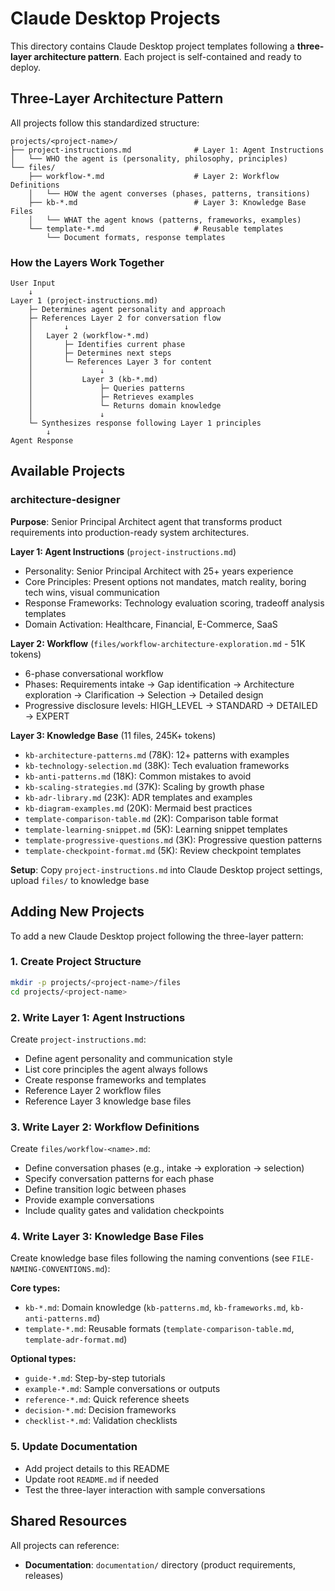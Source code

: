 # Claude Desktop Projects

This directory contains Claude Desktop project templates following a **three-layer architecture pattern**. Each project is self-contained and ready to deploy.

## Three-Layer Architecture Pattern

All projects follow this standardized structure:

```
projects/<project-name>/
├── project-instructions.md              # Layer 1: Agent Instructions
│   └── WHO the agent is (personality, philosophy, principles)
└── files/
    ├── workflow-*.md                    # Layer 2: Workflow Definitions
    │   └── HOW the agent converses (phases, patterns, transitions)
    ├── kb-*.md                          # Layer 3: Knowledge Base Files
    │   └── WHAT the agent knows (patterns, frameworks, examples)
    └── template-*.md                    # Reusable templates
        └── Document formats, response templates
```

### How the Layers Work Together

```
User Input
    ↓
Layer 1 (project-instructions.md)
    ├─ Determines agent personality and approach
    ├─ References Layer 2 for conversation flow
    │       ↓
    │   Layer 2 (workflow-*.md)
    │       ├─ Identifies current phase
    │       ├─ Determines next steps
    │       └─ References Layer 3 for content
    │               ↓
    │           Layer 3 (kb-*.md)
    │               ├─ Queries patterns
    │               ├─ Retrieves examples
    │               └─ Returns domain knowledge
    │               ↓
    └─ Synthesizes response following Layer 1 principles
        ↓
Agent Response
```

## Available Projects

### architecture-designer

**Purpose**: Senior Principal Architect agent that transforms product requirements into production-ready system architectures.

**Layer 1: Agent Instructions** (`project-instructions.md`)
- Personality: Senior Principal Architect with 25+ years experience
- Core Principles: Present options not mandates, match reality, boring tech wins, visual communication
- Response Frameworks: Technology evaluation scoring, tradeoff analysis templates
- Domain Activation: Healthcare, Financial, E-Commerce, SaaS

**Layer 2: Workflow** (`files/workflow-architecture-exploration.md` - 51K tokens)
- 6-phase conversational workflow
- Phases: Requirements intake → Gap identification → Architecture exploration → Clarification → Selection → Detailed design
- Progressive disclosure levels: HIGH_LEVEL → STANDARD → DETAILED → EXPERT

**Layer 3: Knowledge Base** (11 files, 245K+ tokens)
- `kb-architecture-patterns.md` (78K): 12+ patterns with examples
- `kb-technology-selection.md` (38K): Tech evaluation frameworks
- `kb-anti-patterns.md` (18K): Common mistakes to avoid
- `kb-scaling-strategies.md` (37K): Scaling by growth phase
- `kb-adr-library.md` (23K): ADR templates and examples
- `kb-diagram-examples.md` (20K): Mermaid best practices
- `template-comparison-table.md` (2K): Comparison table format
- `template-learning-snippet.md` (5K): Learning snippet templates
- `template-progressive-questions.md` (3K): Progressive question patterns
- `template-checkpoint-format.md` (5K): Review checkpoint templates

**Setup**: Copy `project-instructions.md` into Claude Desktop project settings, upload `files/` to knowledge base

## Adding New Projects

To add a new Claude Desktop project following the three-layer pattern:

### 1. Create Project Structure

```bash
mkdir -p projects/<project-name>/files
cd projects/<project-name>
```

### 2. Write Layer 1: Agent Instructions

Create `project-instructions.md`:
- Define agent personality and communication style
- List core principles the agent always follows
- Create response frameworks and templates
- Reference Layer 2 workflow files
- Reference Layer 3 knowledge base files

### 3. Write Layer 2: Workflow Definitions

Create `files/workflow-<name>.md`:
- Define conversation phases (e.g., intake → exploration → selection)
- Specify conversation patterns for each phase
- Define transition logic between phases
- Provide example conversations
- Include quality gates and validation checkpoints

### 4. Write Layer 3: Knowledge Base Files

Create knowledge base files following the naming conventions (see `FILE-NAMING-CONVENTIONS.md`):

**Core types:**
- `kb-*.md`: Domain knowledge (`kb-patterns.md`, `kb-frameworks.md`, `kb-anti-patterns.md`)
- `template-*.md`: Reusable formats (`template-comparison-table.md`, `template-adr-format.md`)

**Optional types:**
- `guide-*.md`: Step-by-step tutorials
- `example-*.md`: Sample conversations or outputs
- `reference-*.md`: Quick reference sheets
- `decision-*.md`: Decision frameworks
- `checklist-*.md`: Validation checklists

### 5. Update Documentation

- Add project details to this README
- Update root `README.md` if needed
- Test the three-layer interaction with sample conversations

## Shared Resources

All projects can reference:
- **Documentation**: `documentation/` directory (product requirements, releases)
